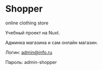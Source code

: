 # Shopper
 online clothing store
 
 Учебный проект на Nuxt.  
 
 Админка магазина и сам онлайн магазин.   
 
 Логин: admin@info.ru  
 
 Пароль: admin-shopper  
 
